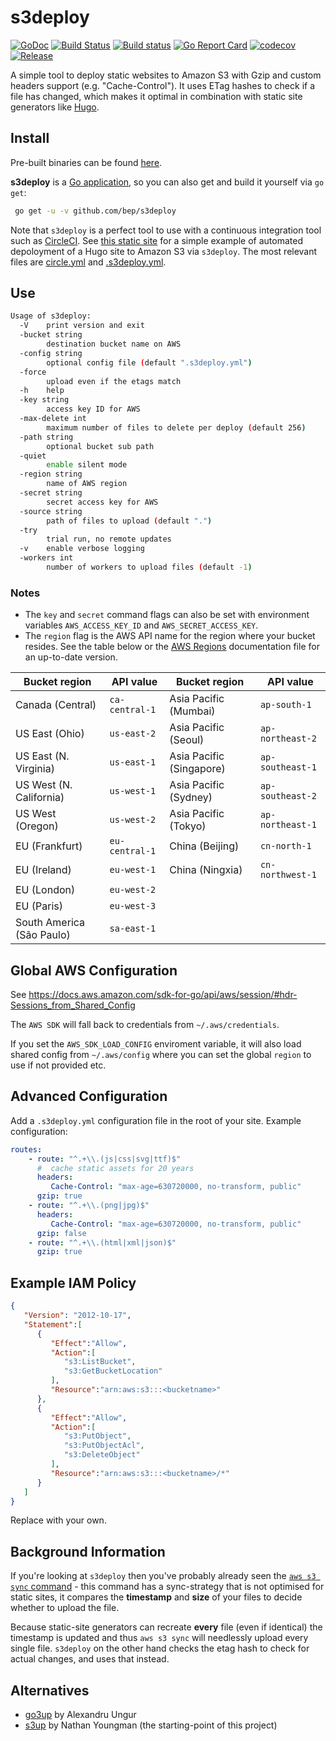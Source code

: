 # s3deploy

[![GoDoc](https://godoc.org/github.com/bep/s3deploy?status.svg)](https://godoc.org/github.com/bep/s3deploy)
[![Build Status](https://travis-ci.org/bep/s3deploy.svg)](https://travis-ci.org/bep/s3deploy)
[![Build status](https://ci.appveyor.com/api/projects/status/rofnubomdtpv5ht4?svg=true)](https://ci.appveyor.com/project/bep/s3deploy)
[![Go Report Card](https://goreportcard.com/badge/github.com/bep/s3deploy)](https://goreportcard.com/report/github.com/bep/s3deploy)
[![codecov](https://codecov.io/gh/bep/s3deploy/branch/master/graph/badge.svg)](https://codecov.io/gh/bep/s3deploy)
[![Release](https://img.shields.io/github/release/bep/s3deploy.svg?style=flat-square)](https://github.com/bep/s3deploy/releases/latest)

A simple tool to deploy static websites to Amazon S3 with Gzip and custom headers support (e.g. "Cache-Control"). It uses ETag hashes to check if a file has changed, which makes it optimal in combination with static site generators like [Hugo](https://github.com/gohugoio/hugo).

## Install

Pre-built binaries can be found [here](https://github.com/bep/s3deploy/releases/latest).

**s3deploy** is a [Go application](https://golang.org/doc/install), so you can also get and build it yourself via `go get`:

```bash
 go get -u -v github.com/bep/s3deploy
 ```
 
Note that `s3deploy` is a perfect tool to use with a continuous integration tool such as [CircleCI](https://circleci.com/). See [this static site](https://github.com/bep/bego.io) for a simple example of automated depoloyment of a Hugo site to Amazon S3 via `s3deploy`.  The most relevant files are [circle.yml](https://github.com/bep/bego.io/blob/master/circle.yml) and [.s3deploy.yml](https://github.com/bep/bego.io/blob/master/.s3deploy.yml).

## Use

```bash
Usage of s3deploy:
  -V    print version and exit
  -bucket string
        destination bucket name on AWS
  -config string
        optional config file (default ".s3deploy.yml")
  -force
        upload even if the etags match
  -h    help
  -key string
        access key ID for AWS
  -max-delete int
        maximum number of files to delete per deploy (default 256)
  -path string
        optional bucket sub path
  -quiet
        enable silent mode
  -region string
        name of AWS region
  -secret string
        secret access key for AWS
  -source string
        path of files to upload (default ".")
  -try
        trial run, no remote updates
  -v    enable verbose logging
  -workers int
        number of workers to upload files (default -1)
```

### Notes

- The `key` and `secret` command flags can also be set with environment variables `AWS_ACCESS_KEY_ID` and `AWS_SECRET_ACCESS_KEY`.
- The `region` flag is the AWS API name for the region where your bucket resides. See the table below or the [AWS Regions](https://docs.aws.amazon.com/general/latest/gr/rande.html#s3_region) documentation file for an up-to-date version.

Bucket region | API value | Bucket region | API value
------------- | --------- | ------------- | ----------
Canada (Central) | `ca-central-1` | Asia Pacific (Mumbai) | `ap-south-1`
US East (Ohio) | `us-east-2` | Asia Pacific (Seoul) | `ap-northeast-2`
US East (N. Virginia) | `us-east-1` | Asia Pacific (Singapore) | `ap-southeast-1`
US West (N. California) | `us-west-1` | Asia Pacific (Sydney) | `ap-southeast-2`
US West (Oregon) | `us-west-2` | Asia Pacific (Tokyo) | `ap-northeast-1`
EU (Frankfurt)  | `eu-central-1` | China (Beijing) | `cn-north-1`
EU (Ireland) | `eu-west-1` | China (Ningxia) | `cn-northwest-1`
EU (London) | `eu-west-2`
EU (Paris) | `eu-west-3`
South America (São Paulo) | `sa-east-1`

## Global AWS Configuration

See https://docs.aws.amazon.com/sdk-for-go/api/aws/session/#hdr-Sessions_from_Shared_Config

The `AWS SDK` will fall back to credentials from `~/.aws/credentials`.

If you set the `AWS_SDK_LOAD_CONFIG` enviroment variable, it will also load shared config from `~/.aws/config` where you can set the global `region` to use if not provided etc.

## Advanced Configuration

Add a `.s3deploy.yml` configuration file in the root of your site. Example configuration:

```yaml
routes:
    - route: "^.+\\.(js|css|svg|ttf)$"
      #  cache static assets for 20 years
      headers:
         Cache-Control: "max-age=630720000, no-transform, public"
      gzip: true
    - route: "^.+\\.(png|jpg)$"
      headers:
         Cache-Control: "max-age=630720000, no-transform, public"
      gzip: false
    - route: "^.+\\.(html|xml|json)$"
      gzip: true   
``` 


## Example IAM Policy

```json
{
   "Version": "2012-10-17",
   "Statement":[
      {
         "Effect":"Allow",
         "Action":[
            "s3:ListBucket",
            "s3:GetBucketLocation"
         ],
         "Resource":"arn:aws:s3:::<bucketname>"
      },
      {
         "Effect":"Allow",
         "Action":[
            "s3:PutObject",
            "s3:PutObjectAcl",
            "s3:DeleteObject"
         ],
         "Resource":"arn:aws:s3:::<bucketname>/*"
      }
   ]
}
```

Replace <bucketname> with your own.

## Background Information

If you're looking at `s3deploy` then you've probably already seen the [`aws s3 sync` command](http://docs.aws.amazon.com/cli/latest/reference/s3/sync.html) - this command has a sync-strategy that is not optimised for static sites, it compares the **timestamp** and **size** of your files to decide whether to upload the file.

Because static-site generators can recreate **every** file (even if identical) the timestamp is updated and thus `aws s3 sync` will needlessly upload every single file. `s3deploy` on the other hand checks the etag hash to check for actual changes, and uses that instead.

## Alternatives

* [go3up](https://github.com/alexaandru/go3up) by Alexandru Ungur
* [s3up](https://github.com/nathany/s3up) by Nathan Youngman (the starting-point of this project)
